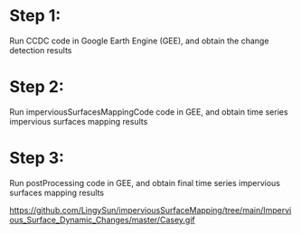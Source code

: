 # Step 1:
Run CCDC code in Google Earth Engine (GEE), and obtain the change detection results
# Step 2:
Run imperviousSurfacesMappingCode code in GEE, and obtain time series impervious surfaces mapping results
# Step 3:
Run postProcessing code in GEE, and obtain final time series impervious surfaces mapping results


https://github.com/LingySun/imperviousSurfaceMapping/tree/main/Impervious_Surface_Dynamic_Changes/master/Casey.gif


